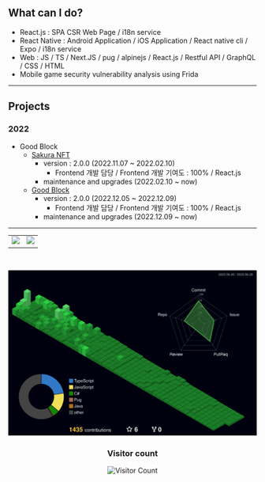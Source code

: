 <div>
  
## What can I do?  
- React.js : SPA CSR Web Page / i18n service
- React Native : Android Application / iOS Application / React native cli / Expo / i18n service
- Web : JS / TS / Next.JS / pug / alpinejs / React.js / Restful API / GraphQL / CSS / HTML  
- Mobile game security vulnerability analysis using Frida 

---
  
## Projects
### 2022
- Good Block
  - [Sakura NFT](https://sakuranft.io/)
    - version : 2.0.0 (2022.11.07 ~ 2022.02.10)
        - Frontend 개발 담당 / Frontend 개발 기여도 : 100% / React.js
    - maintenance and upgrades (2022.02.10 ~ now)
  - [Good Block](https://www.good-block.com/)
    - version : 2.0.0 (2022.12.05 ~ 2022.12.09)
        - Frontend 개발 담당 / Frontend 개발 기여도 : 100% / React.js
    - maintenance and upgrades (2022.12.09 ~ now)
  
---
  
<table align="center">
<tr>
<td valign="top">
<img src ="https://github-readme-stats.vercel.app/api?username=KKingmo&show_icons=true&count_private=true&theme=merko&hide_border=true&bg_color=00000000&title_color=39d353&icon_color=006d32&locale=kr">
</td>
<td valign="top">
<img src ="https://github-readme-stats.vercel.app/api/top-langs/?username=KKingmo&layout=compact&hide_border=true&theme=merko&bg_color=00000000&title_color=39d353&langs_count=8">
</td>
</tr>
</table>

<br/>

<div align="center">

![](./profile-3d-contrib/profile-night-green.svg)

<h3>Visitor count</h3>

![Visitor Count](https://profile-counter.glitch.me/kkingmo/count.svg)

</div>


</div>

<!--
[![Hits](https://hits.seeyoufarm.com/api/count/incr/badge.svg?url=https%3A%2F%2Fgithub.com%2FKKingmo%2Fhit-counter&count_bg=%23555555&title_bg=%23555555&icon=github.svg&icon_color=%23FFFFFF&title=Views&edge_flat=false)](https://hits.seeyoufarm.com)
-->

<!--
### Tech Stack
<p>
<img alt="Javascript" src="https://img.shields.io/badge/JavaScript-F7DF1E?style=flat-square&logo=JavaScript&logoColor=000080"/>
<img alt="TypeScript" src="https://img.shields.io/badge/TypeScript-3178C6?style=flat-square&logo=TypeScript&logoColor=white"/>
<img alt="React" src="https://img.shields.io/badge/React-61DAFB?style=flat-square&logo=React&logoColor=white"/>
<img alt="ReactNative" src="https://img.shields.io/badge/React Native-61DAFB?style=flat-square&logo=React&logoColor=white"/>
<img alt="Nextjs" src="https://img.shields.io/badge/Next.js-000000?style=flat-square&logo=Next.js&logoColor=white"/>
<img alt="GraphQL" src="https://img.shields.io/badge/GraphQL-E10098?style=flat-square&logo=GraphQL&logoColor=white"/>
<img alt="HTML5" src="https://img.shields.io/badge/HTML5-E34F26?style=flat-square&logo=html5&logoColor=white"/>
<img alt="CSS3" src="https://img.shields.io/badge/CSS3-1572B6?style=flat-square&logo=css3&logoColor=white"/>
<img alt="StyledComponents" src="https://img.shields.io/badge/styled components-DB7093?style=flat-square&logo=styled-components&logoColor=white"/>
<img alt="Python" src="https://img.shields.io/badge/Python-3776AB?style=flat-square&logo=python&logoColor=white"/> 
<img alt="Pug" src="https://img.shields.io/badge/pug-A86454?style=flat-square&logo=pug&logoColor=white"/>
<img alt="Markdown" src="https://img.shields.io/badge/Markdown-000000?style=flat-square&logo=markdown&logoColor=white"/>
<img alt="Axios" src="https://img.shields.io/badge/Axios-5A29E4?style=flat-square&logo=Axios&logoColor=white"/>
<img alt="Cypress" src="https://img.shields.io/badge/Cypress-17202C?style=flat-square&logo=Cypress&logoColor=white"/> 
<img alt="Jest" src="https://img.shields.io/badge/Jest-C21325?style=flat-square&logo=Jest&logoColor=white"/> 
<img alt="RTL" src="https://img.shields.io/badge/RTL-E9113B?style=flat-square&logo=RTL&logoColor=white"/> 
<img alt="MUI" src="https://img.shields.io/badge/MUI-007FFF?style=flat-square&logo=MUI&logoColor=white"/> 
<img alt="AntDesign" src="https://img.shields.io/badge/AntDesign-0170FE?style=flat-square&logo=ant-design&logoColor=white"/> 
<img alt="ApolloClient" src="https://img.shields.io/badge/ApolloClient-311C87?style=flat-square&logo=apollographql&logoColor=white"/>
<img alt="ReactHookForm" src="https://img.shields.io/badge/React Hook Form-EC5990?style=flat-square&logo=react-hook-form&logoColor=white"/> 
<img alt="Recoil" src="https://img.shields.io/badge/Recoil-3578E5?style=flat-square&logo=recoil&logoColor=white"/>
<img alt="Redux" src="https://img.shields.io/badge/redux-764ABC?style=flat-square&logo=redux&logoColor=white"/>
<img alt="I18next" src="https://img.shields.io/badge/i18next-26A69A?style=flat-square&logo=i18next&logoColor=white"/>
<img alt="TailwindCSS" src="https://img.shields.io/badge/Tailwind CSS-06B6D4?style=flat-square&logo=tailwind-css&logoColor=white"/>
<img alt="Alpinejs" src="https://img.shields.io/badge/Alpine.js-8BC0D0?style=flat-square&logo=Alpine.js&logoColor=white"/>
<img alt="ReactRouter" src="https://img.shields.io/badge/React Router-CA4245?style=flat-square&logo=react-router&logoColor=white"/>
<img alt="Swiper" src="https://img.shields.io/badge/Swiper-6332F6?style=flat-square&logo=swiper&logoColor=white"/>
<img alt="Frida" src="https://img.shields.io/badge/Frida-EF6456?style=flat-square&logo=frida&logoColor=white"/>
</p>
-->
